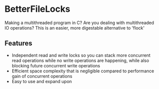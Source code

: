 # BetterFileLocks
Making a multithreaded program in C? Are you dealing with multithreaded IO operations? This is an easier, more digestable alternative to 'flock'

## Features
+ Independent read and write locks so you can stack more concurrent read operations while no write operations are happening, while also blocking future concurrent write operations
+ Efficient space complexity that is negligible compared to performance gain of concurrent operations
+ Easy to use and expand upon
